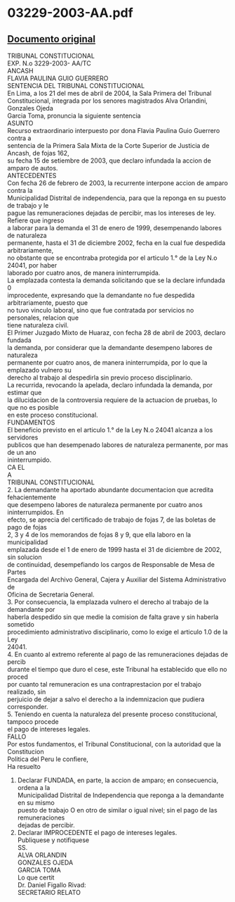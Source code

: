 
03229-2003-AA.pdf
=================
  
[Documento original](https://tc.gob.pe/jurisprudencia/2004/03229-2003-AA.pdf)  
---  
TRIBUNAL CONSTITUCIONAL  
EXP. N.o 3229-2003- AA/TC  
ANCASH  
FLAVIA PAULINA GUIO GUERRERO  
SENTENCIA DEL TRIBUNAL CONSTITUCIONAL  
En Lima, a los 21 del mes de abril de 2004, la Sala Primera del Tribunal  
Constitucional, integrada por los senores magistrados Alva Orlandini, Gonzales Ojeda  
Garcia Toma, pronuncia la siguiente sentencia  
ASUNTO  
Recurso extraordinario interpuesto por dona Flavia Paulina Guio Guerrero contra a  
sentencia de la Primera Sala Mixta de la Corte Superior de Justicia de Ancash, de fojas 162,  
su fecha 15 de setiembre de 2003, que declaro infundada la accion de amparo de autos.  
ANTECEDENTES  
Con fecha 26 de febrero de 2003, la recurrente interpone accion de amparo contra la  
Municipalidad Distrital de independencia, para que la reponga en su puesto de trabajo y le  
pague las remuneraciones dejadas de percibir, mas los intereses de ley. Refiere que ingreso  
a laborar para la demanda el 31 de enero de 1999, desempenando labores de naturaleza  
permanente, hasta el 31 de diciembre 2002, fecha en la cual fue despedida arbitrariamente,  
no obstante que se encontraba protegida por el articulo 1.° de la Ley N.o 24041, por haber  
laborado por cuatro anos, de manera ininterrumpida.  
La emplazada contesta la demanda solicitando que se la declare infundada 0  
improcedente, expresando que la demandante no fue despedida arbitrariamente, puesto que  
no tuvo vinculo laboral, sino que fue contratada por servicios no personales, relacion que  
tiene naturaleza civil.  
El Primer Juzgado Mixto de Huaraz, con fecha 28 de abril de 2003, declaro fundada  
la demanda, por considerar que la demandante desempeno labores de naturaleza  
permanente por cuatro anos, de manera ininterrumpida, por lo que la emplazado vulnero su  
derecho al trabajo al despedirla sin previo proceso disciplinario.  
La recurrida, revocando la apelada, declaro infundada la demanda, por estimar que  
la dilucidacion de la controversia requiere de la actuacion de pruebas, lo que no es posible  
en este proceso constitucional.  
FUNDAMENTOS  
El beneficio previsto en el articulo 1.° de la Ley N.o 24041 alcanza a los servidores  
publicos que han desempenado labores de naturaleza permanente, por mas de un ano  
ininterrumpido.  
CA EL  
A  
TRIBUNAL CONSTITUCIONAL  
2. La demandante ha aportado abundante documentacion que acredita fehacientemente  
que desempeno labores de naturaleza permanente por cuatro anos ininterrumpidos. En  
efecto, se aprecia del certificado de trabajo de fojas 7, de las boletas de pago de fojas  
2, 3 y 4 de los memorandos de fojas 8 y 9, que ella laboro en la municipalidad  
emplazada desde el 1 de enero de 1999 hasta el 31 de diciembre de 2002, sin solucion  
de continuidad, desempefiando los cargos de Responsable de Mesa de Partes  
Encargada del Archivo General, Cajera y Auxiliar del Sistema Administrativo de  
Oficina de Secretaria General.  
3. Por consecuencia, la emplazada vulnero el derecho al trabajo de la demandante por  
haberla despedido sin que medie la comision de falta grave y sin haberla sometido  
procedimiento administrativo disciplinario, como lo exige el articulo 1.0 de la Ley  
24041.  
4. En cuanto al extremo referente al pago de las remuneraciones dejadas de percib  
durante el tiempo que duro el cese, este Tribunal ha establecido que ello no proced  
por cuanto tal remuneracion es una contraprestacion por el trabajo realizado, sin  
perjuicio de dejar a salvo el derecho a la indemnizacion que pudiera corresponder.  
5. Teniendo en cuenta la naturaleza del presente proceso constitucional, tampoco procede  
el pago de intereses legales.  
FALLO  
Por estos fundamentos, el Tribunal Constitucional, con la autoridad que la Constitucion  
Politica del Peru le confiere,  
Ha resuelto  
1. Declarar FUNDADA, en parte, la accion de amparo; en consecuencia, ordena a la  
Municipalidad Distrital de Independencia que reponga a la demandante en su mismo  
puesto de trabajo O en otro de similar o igual nivel; sin el pago de las remuneraciones  
dejadas de percibir.  
2. Declarar IMPROCEDENTE el pago de intereses legales.  
Publiquese y notifiquese  
SS.  
ALVA ORLANDIN  
GONZALES OJEDA  
GARCIA TOMA  
Lo que certit  
Dr. Daniel Figallo Rivad:  
SECRETARIO RELATO